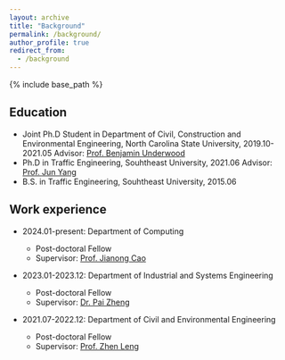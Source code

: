 ```yaml
---
layout: archive
title: "Background"
permalink: /background/
author_profile: true
redirect_from:
  - /background
---
```


{% include base_path %}

Education
---------
* Joint Ph.D Student in Department of Civil, Construction and Environmental Engineering, North Carolina State University, 2019.10-2021.05 Advisor: [Prof. Benjamin Underwood](https://www.ccee.ncsu.edu/people/bsunderw/)
* Ph.D in Traffic Engineering, Souhtheast University, 2021.06 Advisor: [Prof. Jun Yang](https://tc.seu.edu.cn/_s23/2019/1022/c25722a291973/page.psp)
* B.S. in Traffic Engineering, Souhtheast University, 2015.06

Work experience
--------
* 2024.01-present: Department of Computing
  * Post-doctoral Fellow
  * Supervisor: [Prof. Jianong Cao](https://www4.comp.polyu.edu.hk/~csjcao/)

* 2023.01-2023.12: Department of Industrial and Systems Engineering
  * Post-doctoral Fellow
  * Supervisor: [Dr. Pai Zheng](https://www.polyu.edu.hk/ise/people/academic-staff/pai-zheng/)

* 2021.07-2022.12: Department of Civil and Environmental Engineering
  * Post-doctoral Fellow
  * Supervisor: [Prof. Zhen Leng](http://www.drlengzhen.com/About.aspx?ClassID=9)
  
